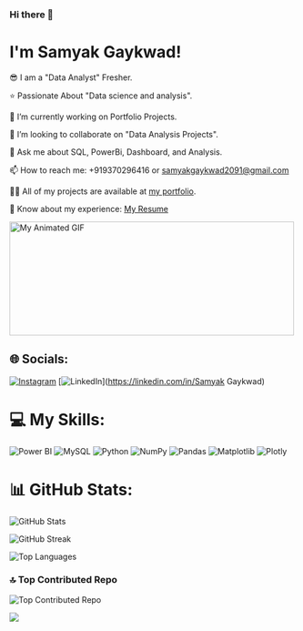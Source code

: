 ### Hi there 👋
#  I'm Samyak Gaykwad!

😎 I am a "Data Analyst" Fresher.

⭐ Passionate About "Data science and analysis".

🔭 I’m currently working on Portfolio Projects.

👯 I’m looking to collaborate on "Data Analysis Projects".

💬 Ask me about SQL, PowerBi, Dashboard, and Analysis.

📫 How to reach me: +919370296416 or [samyakgaykwad2091@gmail.com](mailto:samyakgaykwad2091@gmail.com)

👨‍💻 All of my projects are available at [my portfolio](https://campsite.bio/samyak).

📄 Know about my experience: [My Resume](https://drive.google.com/file/d/1cVHJvUAYUjSQk-_b04mF6LUDctudUC24/view)

<img src="https://i.pinimg.com/originals/45/67/a8/4567a837b545d22b9dcde81ccd98b70e.gif" alt="My Animated GIF" width="500" height="200">


## 🌐 Socials:
[![Instagram](https://img.shields.io/badge/Instagram-%23E4405F.svg?logo=Instagram&logoColor=white)](https://instagram.com/_i_am_the_sam) [![LinkedIn](https://img.shields.io/badge/LinkedIn-%230077B5.svg?logo=linkedin&logoColor=white)](https://linkedin.com/in/Samyak Gaykwad) 

# 💻 My Skills:

 ![Power BI](https://img.shields.io/badge/Power%20BI-%230F75A8.svg?style=for-the-badge&logo=power-bi&logoColor=white)
![MySQL](https://img.shields.io/badge/mysql-%2300000f.svg?style=for-the-badge&logo=mysql&logoColor=white) 
 ![Python](https://img.shields.io/badge/python-3670A0?style=for-the-badge&logo=python&logoColor=ffdd54) 
![NumPy](https://img.shields.io/badge/numpy-%23013243.svg?style=for-the-badge&logo=numpy&logoColor=white) ![Pandas](https://img.shields.io/badge/pandas-%23150458.svg?style=for-the-badge&logo=pandas&logoColor=white) ![Matplotlib](https://img.shields.io/badge/Matplotlib-%23ffffff.svg?style=for-the-badge&logo=Matplotlib&logoColor=black) ![Plotly](https://img.shields.io/badge/Plotly-%233F4F75.svg?style=for-the-badge&logo=plotly&logoColor=white) 







# 📊 GitHub Stats:
![GitHub Stats](https://github-readme-stats.vercel.app/api?username=Samyak2091&theme=radical&hide_border=false&include_all_commits=false&count_private=false)

![GitHub Streak](https://github-readme-streak-stats.herokuapp.com/?user=Samyak2091&theme=radical&hide_border=false)

![Top Languages](https://github-readme-stats.vercel.app/api/top-langs/?username=Samyak2091&theme=radical&hide_border=false&include_all_commits=false&count_private=false&layout=compact)

### 🔝 Top Contributed Repo
![Top Contributed Repo](https://github-contributor-stats.vercel.app/api?username=Samyak2091&limit=5&theme=radical&combine_all_yearly_contributions=true)

[![](https://visitcount.itsvg.in/api?id=Samyak2091&icon=4&color=1)](https://visitcount.itsvg.in)

